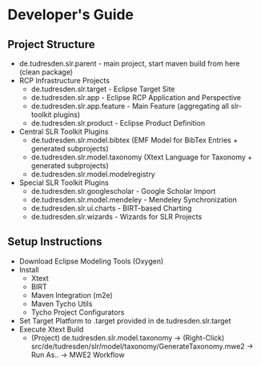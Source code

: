 # Developer's Guide #

## Project Structure ##

* de.tudresden.slr.parent - main project, start maven build from here (clean package)
* RCP Infrastructure Projects
  * de.tudresden.slr.target - Eclipse Target Site 
  * de.tudresden.slr.app - Eclipse RCP Application and Perspective
  * de.tudresden.slr.app.feature - Main Feature (aggregating all slr-toolkit plugins)
  * de.tudresden.slr.product - Eclipse Product Definition
* Central SLR Toolkit Plugins
  * de.tudresden.slr.model.bibtex (EMF Model for BibTex Entries + generated subprojects)
  * de.tudresden.slr.model.taxonomy (Xtext Language for Taxonomy + generated subprojects)
  * de.tudresden.slr.model.modelregistry
* Special SLR Toolkit Plugins
  * de.tudresden.slr.googlescholar - Google Scholar Import
  * de.tudresden.slr.model.mendeley - Mendeley Synchronization
  * de.tudresden.slr.ui.charts - BIRT-based Charting
  * de.tudresden.slr.wizards - Wizards for SLR Projects

## Setup Instructions ##

* Download Eclipse Modeling Tools (Oxygen)
* Install 
  * Xtext 
  * BIRT 
  * Maven Integration (m2e)
  * Maven Tycho Utils 
  * Tycho Project Configurators 
* Set Target Platform to .target provided in de.tudresden.slr.target
* Execute Xtext Build
  * (Project) de.tudresden.slr.model.taxonomy -> (Right-Click) src/de/tudresden/slr/model/taxonomy/GenerateTaxonomy.mwe2 -> Run As.. -> MWE2 Workflow
